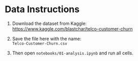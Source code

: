 # Data Instructions

1. Download the dataset from Kaggle:  
   https://www.kaggle.com/blastchar/telco-customer-churn  

2. Save the file here with the name:  
   `Telco-Customer-Churn.csv`  

3. Then open `notebooks/01-analysis.ipynb` and run all cells.  

